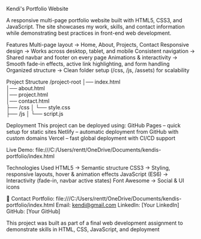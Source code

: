 Kendi's Portfolio Website

A responsive multi-page portfolio website built with HTML5, CSS3, and JavaScript.
The site showcases my work, skills, and contact information while demonstrating best practices in front-end web development.

Features
Multi-page layout → Home, About, Projects, Contact
Responsive design → Works across desktop, tablet, and mobile
Consistent navigation → Shared navbar and footer on every page
Animations & interactivity → Smooth fade-in effects, active link highlighting, and form handling
Organized structure → Clean folder setup (/css, /js, /assets) for scalability

Project Structure
/project-root
│── index.html      
│── about.html      
│── project.html     
│── contact.html     
├── /css
│   └── style.css   
├── /js
│   └── script.js    

Deployment
This project can be deployed using:
GitHub Pages – quick setup for static sites
Netlify – automatic deployment from GitHub with custom domains
Vercel – fast global deployment with CI/CD support

Live Demo: file:///C:/Users/rentt/OneDrive/Documents/kendis-portfolio/index.html

Technologies Used
HTML5 → Semantic structure
CSS3 → Styling, responsive layouts, hover & animation effects
JavaScript (ES6) → Interactivity (fade-in, navbar active states)
Font Awesome → Social & UI icons

📧 Contact
Portfolio: file:///C:/Users/rentt/OneDrive/Documents/kendis-portfolio/index.html
Email: kendi@gmail.com
LinkedIn: [Your LinkedIn]
GitHub: [Your GitHub]

This project was built as part of a final web development assignment to demonstrate skills in HTML, CSS, JavaScript, and deployment

